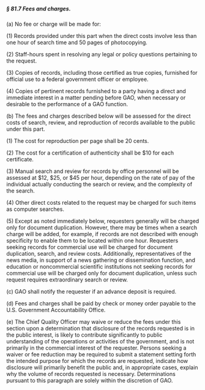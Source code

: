 ##### § 81.7 Fees and charges. #####

(a) No fee or charge will be made for:

(1) Records provided under this part when the direct costs involve less than one hour of search time and 50 pages of photocopying.

(2) Staff-hours spent in resolving any legal or policy questions pertaining to the request.

(3) Copies of records, including those certified as true copies, furnished for official use to a federal government officer or employee.

(4) Copies of pertinent records furnished to a party having a direct and immediate interest in a matter pending before GAO, when necessary or desirable to the performance of a GAO function.

(b) The fees and charges described below will be assessed for the direct costs of search, review, and reproduction of records available to the public under this part.

(1) The cost for reproduction per page shall be 20 cents.

(2) The cost for a certification of authenticity shall be $10 for each certificate.

(3) Manual search and review for records by office personnel will be assessed at $12, $25, or $45 per hour, depending on the rate of pay of the individual actually conducting the search or review, and the complexity of the search.

(4) Other direct costs related to the request may be charged for such items as computer searches.

(5) Except as noted immediately below, requesters generally will be charged only for document duplication. However, there may be times when a search charge will be added, for example, if records are not described with enough specificity to enable them to be located within one hour. Requesters seeking records for commercial use will be charged for document duplication, search, and review costs. Additionally, representatives of the news media, in support of a news gathering or dissemination function, and education or noncommercial scientific institutions not seeking records for commercial use will be charged only for document duplication, unless such request requires extraordinary search or review.

(c) GAO shall notify the requester if an advance deposit is required.

(d) Fees and charges shall be paid by check or money order payable to the U.S. Government Accountability Office.

(e) The Chief Quality Officer may waive or reduce the fees under this section upon a determination that disclosure of the records requested is in the public interest, is likely to contribute significantly to public understanding of the operations or activities of the government, and is not primarily in the commercial interest of the requester. Persons seeking a waiver or fee reduction may be required to submit a statement setting forth the intended purpose for which the records are requested, indicate how disclosure will primarily benefit the public and, in appropriate cases, explain why the volume of records requested is necessary. Determinations pursuant to this paragraph are solely within the discretion of GAO.
